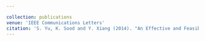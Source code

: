 ```yaml
---

collection: publications
venue: 'IEEE Communications Letters'
citation: 'S. Yu, K. Sood and Y. Xiang (2014). "An Effective and Feasible Traceback Scheme in Mobile Internet Environment" <i>IEEE Communications Letters Vol.18. no.11 pp. 1911-1914(11).'
---
```


 
